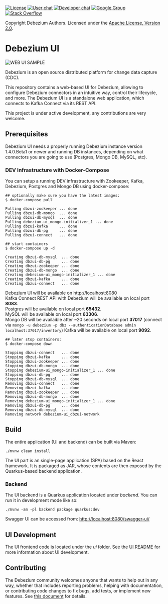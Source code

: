 [![License](http://img.shields.io/:license-apache%202.0-brightgreen.svg)](http://www.apache.org/licenses/LICENSE-2.0.html)
[![User chat](https://img.shields.io/badge/chat-users-brightgreen.svg)](https://debezium.zulipchat.com/#narrow/stream/302529-users)
[![Developer chat](https://img.shields.io/badge/chat-devs-brightgreen.svg)](https://debezium.zulipchat.com/#narrow/stream/302533-dev)
[![Google Group](https://img.shields.io/:mailing%20list-debezium-brightgreen.svg)](https://groups.google.com/forum/#!forum/debezium)
[![Stack Overflow](http://img.shields.io/:stack%20overflow-debezium-brightgreen.svg)](http://stackoverflow.com/questions/tagged/debezium)

Copyright Debezium Authors.
Licensed under the [Apache License, Version 2.0](http://www.apache.org/licenses/LICENSE-2.0).

# Debezium UI

![WEB UI SAMPLE](https://user-images.githubusercontent.com/10202690/114378465-05cb5000-9b88-11eb-9914-a8dd5b3994ae.png)

Debezium is an open source distributed platform for change data capture (CDC).

This repository contains a web-based UI for Debezium, allowing to configure Debezium connectors in an intuitive way, control their lifecycle, and more.
The Debezium UI is a standalone web application, which connects to Kafka Connect via its REST API.

This project is under active development, any contributions are very welcome.

## Prerequisites

Debezium UI needs a properly running Debezium instance version 1.4.0.Beta1 or newer and running DB instances, depending
on what connectors you are going to use (Postgres, Mongo DB, MySQL, etc).

### DEV Infrastructure with Docker-Compose

You can setup a running DEV infrastructure with Zookeeper, Kafka, Debezium, Postgres and
Mongo DB using docker-compose:

```
## optionally make sure you have the latest images:
$ docker-compose pull

Pulling dbzui-zookeeper ... done
Pulling dbzui-db-mongo  ... done
Pulling dbzui-db-mysql  ... done
Pulling debezium-ui_mongo-initializer_1 ... done
Pulling dbzui-kafka     ... done
Pulling dbzui-db-pg     ... done
Pulling dbzui-connect   ... done

## start containers
$ docker-compose up -d

Creating dbzui-db-mysql  ... done
Creating dbzui-db-pg     ... done
Creating dbzui-zookeeper ... done
Creating dbzui-db-mongo  ... done
Creating debezium-ui_mongo-initializer_1 ... done
Creating dbzui-kafka     ... done
Creating dbzui-connect   ... done

```

Debezium UI will be available on [http://localhost:8080](http://localhost:8080)      
Kafka Connect REST API with Debezium will be available on local port **8083**.   
Postgres will be available on local port **65432**.  
MySQL will be available on local port **63306**.  
Mongo DB will be availaible after ~20 seconds on local port **37017** (connect via `mongo -u debezium -p dbz --authenticationDatabase admin localhost:37017/inventory`)
Kafka will be available on local port **9092**.  

```
## later stop containers:
$ docker-compose down

Stopping dbzui-connect   ... done
Stopping dbzui-kafka     ... done
Stopping dbzui-zookeeper ... done
Stopping dbzui-db-mongo  ... done
Stopping debezium-ui_mongo-initializer_1 ... done
Stopping dbzui-db-pg     ... done
Stopping dbzui-db-mysql  ... done
Removing dbzui-connect   ... done
Removing dbzui-kafka     ... done
Removing dbzui-zookeeper ... done
Removing dbzui-db-mongo  ... done
Removing debezium-ui_mongo-initializer_1 ... done
Removing dbzui-db-pg     ... done
Removing dbzui-db-mysql  ... done
Removing network debezium-ui_dbzui-network

```

## Build

The entire application (UI and backend) can be built via Maven:

```
./mvnw clean install
```

The UI part is an single-page application (SPA) based on the React framework. It is packaged as JAR,
whose contents are then exposed by the Quarkus-based backend application.

### Backend

The UI backend is a Quarkus application located under _backend_.
You can run it in development mode like so:

```
./mvnw -am -pl backend package quarkus:dev
```

Swagger UI can be accessed from:  [http://localhost:8080/swagger-ui/](http://localhost:8080/swagger-ui/)

## UI Development

The UI frontend code is located under the _ui_ folder.  See the [UI README](./ui/README.md) for more information about UI development.

## Contributing

The Debezium community welcomes anyone that wants to help out in any way, whether that includes
reporting problems, helping with documentation, or contributing code changes to fix bugs, add tests,
or implement new features.
See [this document](https://github.com/debezium/debezium/blob/main/CONTRIBUTE.md) for details.
